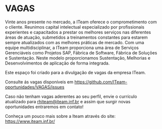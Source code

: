 # VAGAS
Vinte anos presente no mercado, a ITeam oferece o comprometimento com o cliente.
Reunimos capital intelectual especializado por profissionais experientes e capacitados a prestar os melhores serviços nas diferentes áreas de atuação, submetidos a treinamentos constantes para estarem sempre atualizados com as melhores práticas de mercado.
Com uma equipe multidisciplinar, a ITeam proporciona uma área de Serviços Gerenciáveis como Projetos SAP, Fábrica de Software, Fábrica de Soluções e Sustentação. Neste modelo proporcionamos Sustentação, Melhorias e Desenvolvimentos de aplicação de forma integrada.

Este espaço foi criado para a divulgação de vagas da empresa ITeam.

Consulte ás vagas disponíveis em https://github.com/ITeam-oportunidades/VAGAS/issues

Caso não tenham vagas aderentes ao seu perfil, envie o currículo atualizado para rhiteam@iteam.inf.br e assim que surgir novas oportunidades entraremos em contato!

Conheça um pouco mais sobre a Iteam através do site: https://www.iteam.inf.br/
